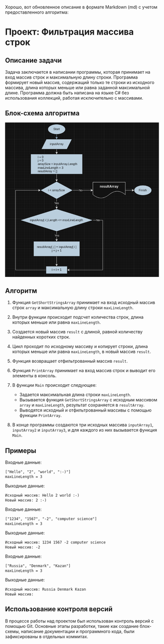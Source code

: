 Хорошо, вот обновленное описание в формате Markdown (md) с учетом предоставленного алгоритма:

# Проект: Фильтрация массива строк

## Описание задачи
Задача заключается в написании программы, которая принимает на вход массив строк и максимальную длину строки. Программа формирует новый массив, содержащий только те строки из исходного массива, длина которых меньше или равна заданной максимальной длине. Программа должна быть написана на языке C# без использования коллекций, работая исключительно с массивами.

## Блок-схема алгоритма
![Блок-схема](images/block-diagram.png)

## Алгоритм
1. Функция `GetShortStringsArray` принимает на вход исходный массив строк `array` и максимальную длину строки `maxLineLength`.
2. Внутри функции происходит подсчет количества строк, длина которых меньше или равна `maxLineLength`.
3. Создается новый массив `result` с длиной, равной количеству найденных коротких строк.
4. Цикл проходит по исходному массиву и копирует строки, длина которых меньше или равна `maxLineLength`, в новый массив `result`.
5. Функция возвращает отфильтрованный массив `result`.

6. Функция `PrintArray` принимает на вход массив строк и выводит его элементы в консоль.

7. В функции `Main` происходит следующее:
   - Задается максимальная длина строки `maxLineLength`.
   - Вызывается функция `GetShortStringsArray` с исходным массивом `array` и `maxLineLength`, результат сохраняется в `resultArray`.
   - Выводятся исходный и отфильтрованный массивы с помощью функции `PrintArray`.

8. В конце программы создаются три исходных массива `inputArray1`, `inputArray2` и `inputArray3`, и для каждого из них вызывается функция `Main`.

## Примеры
Входные данные:
```
["Hello", "2", "world", ":-)"]
maxLineLength = 3
```
Выходные данные:
```
Исходный массив: Hello 2 world :-)
Новый массив: 2 :-)
```

Входные данные:
```
["1234", "1567", "-2", "computer science"]
maxLineLength = 3
```
Выходные данные:
```
Исходный массив: 1234 1567 -2 computer science
Новый массив: -2
```

Входные данные:
```
["Russia", "Denmark", "Kazan"]
maxLineLength = 3
```
Выходные данные:
```
Исходный массив: Russia Denmark Kazan
Новый массив:
```

## Использование контроля версий
В процессе работы над проектом был использован контроль версий с помощью Git. Основные этапы разработки, такие как создание блок-схемы, написание документации и программного кода, были зафиксированы в отдельных коммитах.
